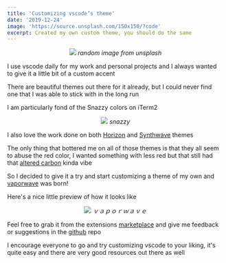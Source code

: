 ```yaml
---
title: 'Customizing vscode’s theme'
date: '2019-12-24'
image: 'https://source.unsplash.com/150x150/?code'
excerpt: Created my own custom theme, you should do the same
---
```


<p align="center">
    <img src="https://source.unsplash.com/600x300/?code"/>
    <i style="color: var(--dark-color-lighter)">random image from unsplash</i>
</p>

I use vscode daily for my work and personal projects and I always wanted to give it a little bit of a custom accent

There are beautiful themes out there for it already, but I could never find one that I was able to stick with in the long run

I am particularly fond of the Snazzy colors on iTerm2

<p align="center">
    <img src="https://github.com/sindresorhus/iterm2-snazzy/raw/master/screenshot.png"/>
    <i style="color: var(--dark-color-lighter)">snazzy</i>
</p>

I also love the work done on both [<u>Horizon</u>](https://horizontheme.netlify.com/) and [<u>Synthwave</u>](https://github.com/robb0wen/synthwave-vscode) themes

The only thing that bottered me on all of those themes is that they all seem to abuse the red color, I wanted something with less red but that still had that [<u>altered carbon</u>](<https://en.wikipedia.org/wiki/Altered_Carbon_(TV_series)>) kinda vibe

So I decided to give it a try and start customizing a theme of my own and [<u>vaporwave</u>](https://vaporwave-theme.netlify.com/) was born!

Here's a nice little preview of how it looks like

<p align="center">
    <img src="https://github.com/this-fifo/vaporwave-theme-vscode/raw/master/preview.png"/>
    <i style="color: var(--dark-color-lighter)">ｖａｐｏｒｗａｖｅ</i>
</p>

Feel free to grab it from the extensions [<u>marketplace</u>](https://marketplace.visualstudio.com/items?itemName=this-fifo.vaporwave-theme-vscode) and give me feedback or suggestions in the [<u>github</u>](https://github.com/this-fifo/vaporwave-theme-vscode/) repo

I encourage everyone to go and try customizing vscode to your liking, it's quite easy and there are very good resources out there as well
